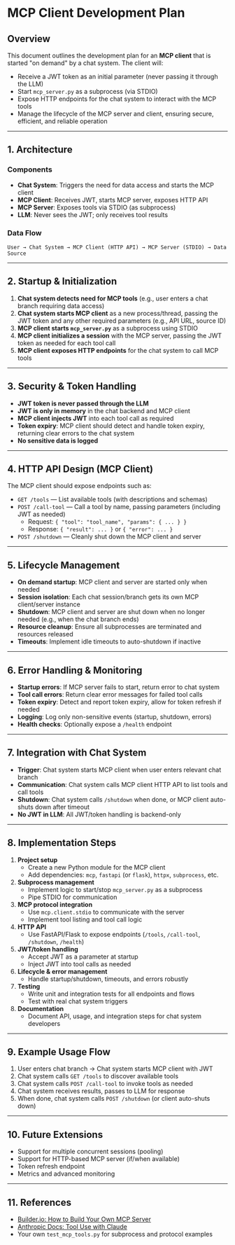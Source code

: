 # MCP Client Development Plan

## Overview

This document outlines the development plan for an **MCP client** that is started "on demand" by a chat system. The client will:
- Receive a JWT token as an initial parameter (never passing it through the LLM)
- Start `mcp_server.py` as a subprocess (via STDIO)
- Expose HTTP endpoints for the chat system to interact with the MCP tools
- Manage the lifecycle of the MCP server and client, ensuring secure, efficient, and reliable operation

---

## 1. Architecture

### Components
- **Chat System**: Triggers the need for data access and starts the MCP client
- **MCP Client**: Receives JWT, starts MCP server, exposes HTTP API
- **MCP Server**: Exposes tools via STDIO (as subprocess)
- **LLM**: Never sees the JWT; only receives tool results

### Data Flow
```
User → Chat System → MCP Client (HTTP API) → MCP Server (STDIO) → Data Source
```

---

## 2. Startup & Initialization

1. **Chat system detects need for MCP tools** (e.g., user enters a chat branch requiring data access)
2. **Chat system starts MCP client** as a new process/thread, passing the JWT token and any other required parameters (e.g., API URL, source ID)
3. **MCP client starts `mcp_server.py`** as a subprocess using STDIO
4. **MCP client initializes a session** with the MCP server, passing the JWT token as needed for each tool call
5. **MCP client exposes HTTP endpoints** for the chat system to call MCP tools

---

## 3. Security & Token Handling

- **JWT token is never passed through the LLM**
- **JWT is only in memory** in the chat backend and MCP client
- **MCP client injects JWT** into each tool call as required
- **Token expiry**: MCP client should detect and handle token expiry, returning clear errors to the chat system
- **No sensitive data is logged**

---

## 4. HTTP API Design (MCP Client)

The MCP client should expose endpoints such as:

- `GET /tools` — List available tools (with descriptions and schemas)
- `POST /call-tool` — Call a tool by name, passing parameters (including JWT as needed)
  - Request: `{ "tool": "tool_name", "params": { ... } }`
  - Response: `{ "result": ... }` or `{ "error": ... }`
- `POST /shutdown` — Cleanly shut down the MCP client and server

---

## 5. Lifecycle Management

- **On demand startup**: MCP client and server are started only when needed
- **Session isolation**: Each chat session/branch gets its own MCP client/server instance
- **Shutdown**: MCP client and server are shut down when no longer needed (e.g., when the chat branch ends)
- **Resource cleanup**: Ensure all subprocesses are terminated and resources released
- **Timeouts**: Implement idle timeouts to auto-shutdown if inactive

---

## 6. Error Handling & Monitoring

- **Startup errors**: If MCP server fails to start, return error to chat system
- **Tool call errors**: Return clear error messages for failed tool calls
- **Token expiry**: Detect and report token expiry, allow for token refresh if needed
- **Logging**: Log only non-sensitive events (startup, shutdown, errors)
- **Health checks**: Optionally expose a `/health` endpoint

---

## 7. Integration with Chat System

- **Trigger**: Chat system starts MCP client when user enters relevant chat branch
- **Communication**: Chat system calls MCP client HTTP API to list tools and call tools
- **Shutdown**: Chat system calls `/shutdown` when done, or MCP client auto-shuts down after timeout
- **No JWT in LLM**: All JWT/token handling is backend-only

---

## 8. Implementation Steps

1. **Project setup**
   - Create a new Python module for the MCP client
   - Add dependencies: `mcp`, `fastapi` (or `flask`), `httpx`, `subprocess`, etc.
2. **Subprocess management**
   - Implement logic to start/stop `mcp_server.py` as a subprocess
   - Pipe STDIO for communication
3. **MCP protocol integration**
   - Use `mcp.client.stdio` to communicate with the server
   - Implement tool listing and tool call logic
4. **HTTP API**
   - Use FastAPI/Flask to expose endpoints (`/tools`, `/call-tool`, `/shutdown`, `/health`)
5. **JWT/token handling**
   - Accept JWT as a parameter at startup
   - Inject JWT into tool calls as needed
6. **Lifecycle & error management**
   - Handle startup/shutdown, timeouts, and errors robustly
7. **Testing**
   - Write unit and integration tests for all endpoints and flows
   - Test with real chat system triggers
8. **Documentation**
   - Document API, usage, and integration steps for chat system developers

---

## 9. Example Usage Flow

1. User enters chat branch → Chat system starts MCP client with JWT
2. Chat system calls `GET /tools` to discover available tools
3. Chat system calls `POST /call-tool` to invoke tools as needed
4. Chat system receives results, passes to LLM for response
5. When done, chat system calls `POST /shutdown` (or client auto-shuts down)

---

## 10. Future Extensions

- Support for multiple concurrent sessions (pooling)
- Support for HTTP-based MCP server (if/when available)
- Token refresh endpoint
- Metrics and advanced monitoring

---

## 11. References

- [Builder.io: How to Build Your Own MCP Server](https://www.builder.io/blog/mcp-server)
- [Anthropic Docs: Tool Use with Claude](https://docs.anthropic.com/en/docs/build-with-claude/tool-use/overview)
- Your own `test_mcp_tools.py` for subprocess and protocol examples 